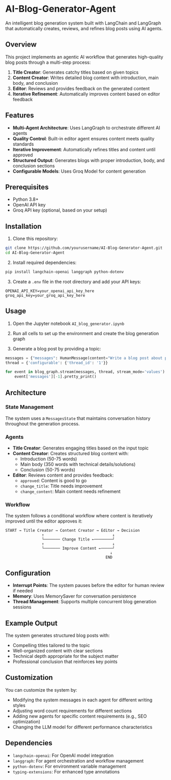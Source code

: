 # AI-Blog-Generator-Agent

An intelligent blog generation system built with LangChain and LangGraph that automatically creates, reviews, and refines blog posts using AI agents.

## Overview

This project implements an agentic AI workflow that generates high-quality blog posts through a multi-step process:

1. **Title Creator**: Generates catchy titles based on given topics
2. **Content Creator**: Writes detailed blog content with introduction, main body, and conclusion
3. **Editor**: Reviews and provides feedback on the generated content
4. **Iterative Refinement**: Automatically improves content based on editor feedback

## Features

- **Multi-Agent Architecture**: Uses LangGraph to orchestrate different AI agents
- **Quality Control**: Built-in editor agent ensures content meets quality standards
- **Iterative Improvement**: Automatically refines titles and content until approved
- **Structured Output**: Generates blogs with proper introduction, body, and conclusion sections
- **Configurable Models**: Uses Groq Model for content generation

## Prerequisites

- Python 3.8+
- OpenAI API key
- Groq API key (optional, based on your setup)

## Installation

1. Clone this repository:
```bash
git clone https://github.com/yourusername/AI-Blog-Generator-Agent.git
cd AI-Blog-Generator-Agent
```

2. Install required dependencies:
```bash
pip install langchain-openai langgraph python-dotenv
```

3. Create a `.env` file in the root directory and add your API keys:
```env
OPENAI_API_KEY=your_openai_api_key_here
groq_api_key=your_groq_api_key_here
```

## Usage

1. Open the Jupyter notebook `AI_blog_generator.ipynb`

2. Run all cells to set up the environment and create the blog generation graph

3. Generate a blog post by providing a topic:
```python
messages = {"messages": HumanMessage(content="Write a blog post about playing outdoor sports")}
thread = {'configurable': {'thread_id': '1'}}

for event in blog_graph.stream(messages, thread, stream_mode='values'):
    event['messages'][-1].pretty_print()
```

## Architecture

### State Management
The system uses a `MessagesState` that maintains conversation history throughout the generation process.

### Agents

- **Title Creator**: Generates engaging titles based on the input topic
- **Content Creator**: Creates structured blog content with:
  - Introduction (50-75 words)
  - Main body (350 words with technical details/solutions)
  - Conclusion (50-75 words)
- **Editor**: Reviews content and provides feedback:
  - `approved`: Content is good to go
  - `change_title`: Title needs improvement
  - `change_content`: Main content needs refinement

### Workflow

The system follows a conditional workflow where content is iteratively improved until the editor approves it:

```
START → Title Creator → Content Creator → Editor → Decision
                ↑                              ↓
                └─────── Change Title ←────────┘
                ↑                              ↓
                └─────── Improve Content ←─────┘
                                              ↓
                                            END
```

## Configuration

- **Interrupt Points**: The system pauses before the editor for human review if needed
- **Memory**: Uses MemorySaver for conversation persistence
- **Thread Management**: Supports multiple concurrent blog generation sessions

## Example Output

The system generates structured blog posts with:
- Compelling titles tailored to the topic
- Well-organized content with clear sections
- Technical depth appropriate for the subject matter
- Professional conclusion that reinforces key points

## Customization

You can customize the system by:
- Modifying the system messages in each agent for different writing styles
- Adjusting word count requirements for different sections
- Adding new agents for specific content requirements (e.g., SEO optimization)
- Changing the LLM model for different performance characteristics

## Dependencies

- `langchain-openai`: For OpenAI model integration
- `langgraph`: For agent orchestration and workflow management
- `python-dotenv`: For environment variable management
- `typing-extensions`: For enhanced type annotations
